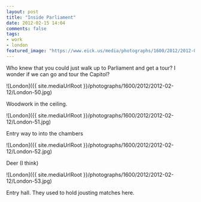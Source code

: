 ```yaml
---
layout: post
title: "Inside Parliament"
date: 2012-02-15 14:04
comments: false
tags:
- work
- london
featured_image: "https://www.eick.us/media/photographs/1600/2012/2012-02-12/London-50.jpg"
---
```

Who knew that you could just walk up to Parliament and get a tour?  I wonder if we can go and tour the Capitol?

![London]({{ site.mediaUrlRoot }}/photographs/1600/2012/2012-02-12/London-50.jpg)


Woodwork in the ceiling.

![London]({{ site.mediaUrlRoot }}/photographs/1600/2012/2012-02-12/London-51.jpg)


Entry way to into the chambers

![London]({{ site.mediaUrlRoot }}/photographs/1600/2012/2012-02-12/London-52.jpg)


Deer (I think)

![London]({{ site.mediaUrlRoot }}/photographs/1600/2012/2012-02-12/London-53.jpg)


Entry hall.  They used to hold jousting matches here.
